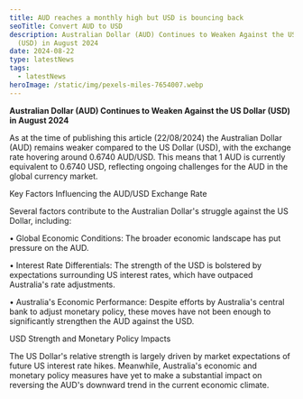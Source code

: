 ```yaml
---
title: AUD reaches a monthly high but USD is bouncing back
seoTitle: Convert AUD to USD
description: Australian Dollar (AUD) Continues to Weaken Against the US Dollar
  (USD) in August 2024
date: 2024-08-22
type: latestNews
tags:
  - latestNews
heroImage: /static/img/pexels-miles-7654007.webp
---
```

**Australian Dollar (AUD) Continues to Weaken Against the US Dollar (USD) in August 2024**

As at the time of publishing this article (22/08/2024) the Australian Dollar (AUD) remains weaker compared to the US Dollar (USD), with the exchange rate hovering around 0.6740 AUD/USD. This means that 1 AUD is currently equivalent to 0.6740 USD, reflecting ongoing challenges for the AUD in the global currency market.

Key Factors Influencing the AUD/USD Exchange Rate

Several factors contribute to the Australian Dollar's struggle against the US Dollar, including:

•	Global Economic Conditions: The broader economic landscape has put pressure on the AUD.

•	Interest Rate Differentials: The strength of the USD is bolstered by expectations surrounding US interest rates, which have outpaced Australia's rate adjustments.

•	Australia's Economic Performance: Despite efforts by Australia's central bank to adjust monetary policy, these moves have not been enough to significantly strengthen the AUD against the USD.

USD Strength and Monetary Policy Impacts

The US Dollar's relative strength is largely driven by market expectations of future US interest rate hikes. Meanwhile, Australia's economic and monetary policy measures have yet to make a substantial impact on reversing the AUD's downward trend in the current economic climate.
